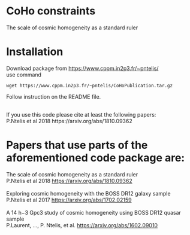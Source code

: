 # CoHo constraints 
The scale of cosmic homogeneity as a standard ruler

# Installation
Download package from https://www.cppm.in2p3.fr/~pntelis/ <br />
use command <br />
```
wget https://www.cppm.in2p3.fr/~pntelis/CoHoPublication.tar.gz
```
Follow instruction on the README file. <br />

<br />
If you use this code please cite at least the following papers: <br />
P.Ntelis et al 2018 https://arxiv.org/abs/1810.09362 <br />


# Papers that use parts of the aforementioned code package are:

The scale of cosmic homogeneity as a standard ruler <br />
P.Ntelis et al 2018 https://arxiv.org/abs/1810.09362  <br /> <br />
Exploring cosmic homogeneity with the BOSS DR12 galaxy sample <br /> 
P.Ntelis et al 2017 https://arxiv.org/abs/1702.02159 <br /> <br />
A 14 h−3 Gpc3 study of cosmic homogeneity using BOSS DR12 quasar sample <br />
P.Laurent, ..., P. Ntelis, et al. https://arxiv.org/abs/1602.09010

